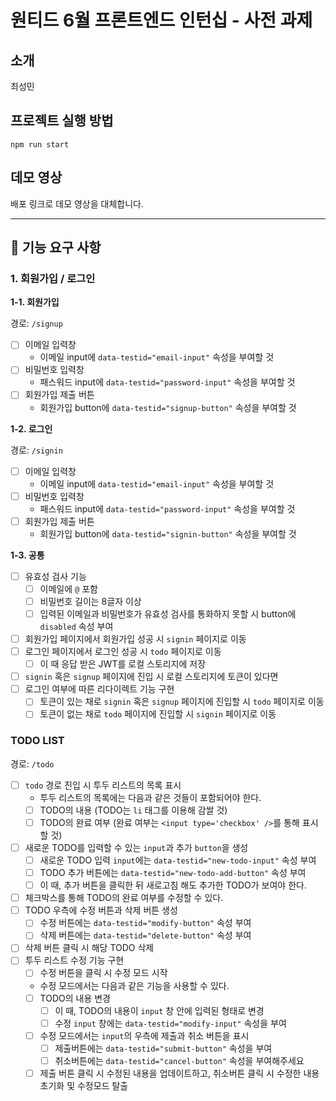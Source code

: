# 원티드 6월 프론트엔드 인턴십 - 사전 과제

## 소개

최성민

## 프로젝트 실행 방법

`npm run start`

## 데모 영상

배포 링크로 데모 영상을 대체합니다.

---

## 🚀 기능 요구 사항

### 1. 회원가입 / 로그인

**1-1. 회원가입**

경로: `/signup`

- [ ] 이메일 입력창
  - 이메일 input에 `data-testid="email-input"` 속성을 부여할 것
- [ ] 비밀번호 입력창
  - 패스워드 input에 `data-testid="password-input"` 속성을 부여할 것
- [ ] 회원가입 제출 버튼
  - 회원가입 button에 `data-testid="signup-button"` 속성을 부여할 것

**1-2. 로그인**

경로: `/signin`

- [ ] 이메일 입력창
  - 이메일 input에 `data-testid="email-input"` 속성을 부여할 것
- [ ] 비밀번호 입력창
  - 패스워드 input에 `data-testid="password-input"` 속성을 부여할 것
- [ ] 회원가입 제출 버튼
  - 회원가입 button에 `data-testid="signin-button"` 속성을 부여할 것

**1-3. 공통**

- [ ] 유효성 검사 기능
  - [ ] 이메일에 `@` 포함
  - [ ] 비밀번호 길이는 8글자 이상
  - [ ] 입력된 이메일과 비밀번호가 유효성 검사를 통화하지 못할 시 button에 `disabled` 속성 부여
- [ ] 회원가입 페이지에서 회원가입 성공 시 `signin` 페이지로 이동
- [ ] 로그인 페이지에서 로그인 성공 시 `todo` 페이지로 이동
  - [ ] 이 때 응답 받은 JWT를 로컬 스토리지에 저장
- [ ] `signin` 혹은 `signup` 페이지에 진입 시 로컬 스토리지에 토큰이 있다면
- [ ] 로그인 여부에 따른 리다이렉트 기능 구현
  - [ ] 토큰이 있는 채로 `signin` 혹은 `signup` 페이지에 진입할 시 `todo` 페이지로 이동
  - [ ] 토큰이 없는 채로 `todo` 페이지에 진입할 시 `signin` 페이지로 이동

### TODO LIST

경로: `/todo`

- [ ] `todo` 경로 진입 시 투두 리스트의 목록 표시
  - 투두 리스트의 목록에는 다음과 같은 것들이 포함되어야 한다.
  - [ ] TODO의 내용 (TODO는 `li` 태그를 이용해 감쌀 것)
  - [ ] TODO의 완료 여부 (완료 여부는 `<input type='checkbox' />`를 통해 표시할 것)
- [ ] 새로운 TODO를 입력할 수 있는 `input`과 추가 `button`을 생성
  - [ ] 새로운 TODO 입력 `input`에는 `data-testid="new-todo-input"` 속성 부여
  - [ ] TODO 추가 버튼에는 `data-testid="new-todo-add-button"` 속성 부여
  - [ ] 이 때, 추가 버튼을 클릭한 뒤 새로고침 해도 추가한 TODO가 보여야 한다.
- [ ] 체크박스를 통해 TODO의 완료 여부를 수정할 수 있다.
- [ ] TODO 우측에 수정 버튼과 삭제 버튼 생성
  - [ ] 수정 버튼에는 `data-testid="modify-button"` 속성 부여
  - [ ] 삭제 버튼에는 `data-testid="delete-button"` 속성 부여
- [ ] 삭제 버튼 클릭 시 해당 TODO 삭제
- [ ] 투두 리스트 수정 기능 구현
  - [ ] 수정 버튼을 클릭 시 수정 모드 시작
  - 수정 모드에서는 다음과 같은 기능을 사용할 수 있다.
  - [ ] TODO의 내용 변경
    - [ ] 이 때, TODO의 내용이 `input` 창 안에 입력된 형태로 변경
    - [ ] 수정 `input` 창에는 `data-testid="modify-input"` 속성을 부여
  - [ ] 수정 모드에서는 `input`의 우측에 제출과 취소 버튼을 표시
    - [ ] 제출버튼에는 `data-testid="submit-button"` 속성을 부여
    - [ ] 취소버튼에는 `data-testid="cancel-button"` 속성을 부여해주세요
  - [ ] 제출 버튼 클릭 시 수정된 내용을 업데이트하고, 취소버튼 클릭 시 수정한 내용 초기화 및 수정모드 탈출
